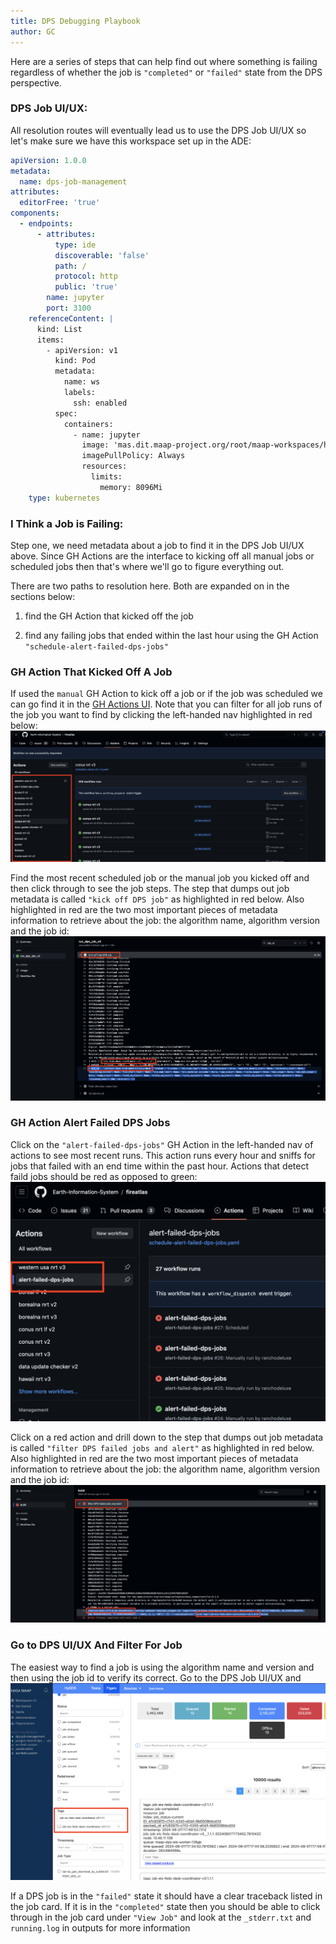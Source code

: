 ```yaml
---
title: DPS Debugging Playbook
author: GC
--- 
```


Here are a series of steps that can help find out where something is failing regardless of whether the job is `"completed"`
or `"failed"` state from the DPS perspective.

### DPS Job UI/UX:

All resolution routes will eventually lead us to use the DPS Job UI/UX so let's make sure we have this workspace set up 
in the ADE:

```yaml
apiVersion: 1.0.0
metadata:
  name: dps-job-management
attributes:
  editorFree: 'true'
components:
  - endpoints:
      - attributes:
          type: ide
          discoverable: 'false'
          path: /
          protocol: http
          public: 'true'
        name: jupyter
        port: 3100
    referenceContent: |
      kind: List
      items:
        - apiVersion: v1
          kind: Pod
          metadata:
            name: ws
            labels:
              ssh: enabled
          spec:
            containers:
              - name: jupyter
                image: 'mas.dit.maap-project.org/root/maap-workspaces/hysds-proxy:ops'
                imagePullPolicy: Always
                resources:
                  limits:
                    memory: 8096Mi
    type: kubernetes
```

### I Think a Job is Failing:

Step one, we need metadata about a job to find it in the DPS Job UI/UX above. Since GH Actions are the interface to kicking off all manual jobs or scheduled jobs
then that's where we'll go to figure everything out.

There are two paths to resolution here. Both are expanded on in the sections below:

1. find the GH Action that kicked off the job


2. find any failing jobs that ended within the last hour using the GH Action `"schedule-alert-failed-dps-jobs"`

### GH Action That Kicked Off A Job

If used the `manual` GH Action to kick off a job or if the job was scheduled we can go find it in the [GH Actions UI](https://github.com/Earth-Information-System/fireatlas/actions). Note that you can filter for all job
runs of the job you want to find by clicking the left-handed nav highlighted in red below:
![](images/actionsoverview.png)


Find the most recent scheduled job or the manual job you kicked off and then click through to see the job steps. The step that dumps out job metadata is called
`"kick off DPS job"` as highlighted in red below. Also highlighted in red are the two most important pieces of metadata information to retrieve about the job: the algorithm name, algorithm version and the job id:
![](images/metdata.png)

### GH Action Alert Failed DPS Jobs

Click on the `"alert-failed-dps-jobs"` GH Action in the left-handed nav of actions to see most recent runs. This action runs every hour
and sniffs for jobs that failed with an end time within the past hour. Actions that detect faild jobs should be red as opposed to green:
![](images/alertoverview.png)

Click on a red action and drill down to the step that dumps out job metadata is called
`"filter DPS failed jobs and alert"` as highlighted in red below. Also highlighted in red are the two most important pieces of metadata information to retrieve about the job: the algorithm name, algorithm version and the job id:
![](images/alertmetdata.png)


### Go to DPS UI/UX And Filter For Job

The easiest way to find a job is using the algorithm name and version and then using the job id to verify its correct. Go to the DPS Job UI/UX and
![](images/dpstagfilter.png)

If a DPS job is in the `"failed"` state it should have a clear traceback listed in the job card. If it is in the `"completed"` state then you should be able
to click through in the job card under `"View Job"` and look at the `_stderr.txt` and `running.log` in outputs for more information